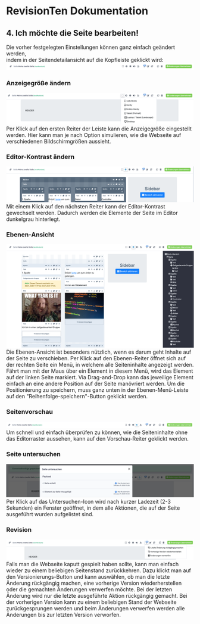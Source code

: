 ﻿
# RevisionTen Dokumentation

## 4. Ich möchte die Seite bearbeiten!
Die vorher festgelegten Einstellungen können ganz einfach geändert werden,   
indem in der Seitendetailansicht auf die Kopfleiste geklickt wird:  
![enter image description here](images/edit-bar.png)
### Anzeigegröße ändern
![images/edit-display-size.png](images/edit-display-size.png)
Per Klick auf den ersten Reiter der Leiste kann die Anzeigegröße eingestellt werden. 
Hier kann man je nach Option simulieren, wie die Webseite auf verschiedenen Bildschirmgrößen aussieht.
### Editor-Kontrast ändern
![images/edit-display-size.png](images/change-editor-contrast.png)
Mit einem Klick auf den nächsten Reiter kann der Editor-Kontrast gewechselt werden. 
Dadurch werden die Elemente der Seite im Editor dunkelgrau hinterlegt.
### Ebenen-Ansicht
![images/edit-display-size.png](images/level-preview.png)
Die Ebenen-Ansicht ist besonders nützlich, wenn es darum geht Inhalte auf der Seite zu verschieben.
 Per Klick auf den Ebenen-Reiter öffnet sich auf der rechten Seite ein Menü, 
 in welchem alle Seiteninhalte angezeigt werden. Fährt man mit der Maus über ein Element in diesem Menü,
  wird das Element auf der linken Seite markiert. 
  Via Drag-and-Drop kann das jeweilige Element einfach an eine andere Position auf der Seite manövriert werden. 
  Um die Positionierung zu speichern, 
  muss ganz unten in der Ebenen-Menü-Leiste auf den "Reihenfolge-speichern"-Button geklickt werden. 
 ### Seitenvorschau
 ![images/edit-display-size.png](images/preview.png)
 Um schnell und einfach überprüfen zu können, wie die Seiteninhalte ohne das Editorraster aussehen, 
 kann auf den Vorschau-Reiter geklickt werden. 
### Seite untersuchen
![images/edit-display-size.png](images/investigate.png)
Per Klick auf das Untersuchen-Icon wird nach kurzer Ladezeit (2-3 Sekunden) ein Fenster geöffnet, 
in dem alle Aktionen, die auf der Seite ausgeführt wurden aufgelistet sind. 
### Revision
![images/edit-display-size.png](images/revision.png)
Falls man die Webseite kaputt gespielt haben sollte, kann man einfach wieder zu einem beliebigen Seitenstand zurückkehren. 
Dazu klickt man auf den Versionierungs-Button und kann auswählen, ob man die letzte Änderung rückgängig machen,
 eine vorherige Version wiederherstellen oder die gemachten Änderungen verwerfen möchte. 
 Bei der letzten Änderung wird nur die letzte ausgeführte Aktion rückgängig gemacht. 
 Bei der vorherigen Version kann zu einem beliebigen Stand der Webseite zurückgesprungen werden und
 beim Änderungen verwerfen werden alle Änderungen bis zur letzten Version verworfen. 

